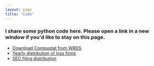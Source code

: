 ```yaml
---
layout: page
title: "Code"
---
```


### I share some python code here. Please open a link in a new window if you'd like to stay on this page.<br/>
* [Download Compustat from WRDS](https://github.com/yjaeyoon/blog-posting/blob/master/wrds-download-compustat.ipynb)<br/>
* [Yearly distribution of loss firms](https://github.com/yjaeyoon/blog-posting/blob/master/compustat-loss-firm-distribution.ipynb)<br/>
* [SEC filing distribution](https://github.com/yjaeyoon/sec-archives/blob/master/SEC_filings_dist.ipynb)<br/>

<!-- Yearly distribution of Audit Analytics<br/>
Distribution of Critical Audit Matters<br/>
Yearly distribution of going-concern opinions<br/> -->
